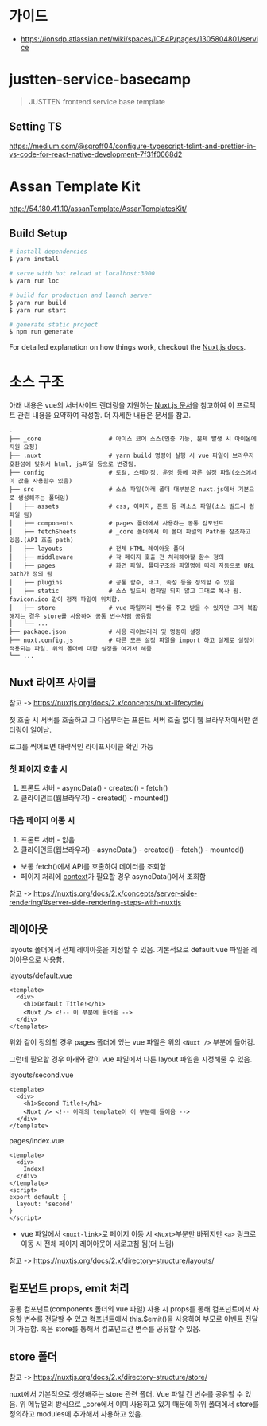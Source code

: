 # 가이드
- https://ionsdp.atlassian.net/wiki/spaces/ICE4P/pages/1305804801/service

# justten-service-basecamp

> JUSTTEN frontend service base template

## Setting TS

https://medium.com/@sgroff04/configure-typescript-tslint-and-prettier-in-vs-code-for-react-native-development-7f31f0068d2

# Assan Template Kit

http://54.180.41.10/assanTemplate/AssanTemplatesKit/

## Build Setup

```bash
# install dependencies
$ yarn install

# serve with hot reload at localhost:3000
$ yarn run loc

# build for production and launch server
$ yarn run build
$ yarn run start

# generate static project
$ npm run generate
```

For detailed explanation on how things work, checkout the [Nuxt.js docs](https://github.com/nuxt/nuxt.js).

# 소스 구조

아래 내용은 vue의 서버사이드 랜더링을 지원하는 [Nuxt.js 문서](https://nuxtjs.org/docs/2.x/get-started/installation)을 참고하여 이 프로젝트 관련 내용을 요약하여 작성함. 더 자세한 내용은 문서를 참고.

    .
    ├── _core                   # 아이스 코어 소스(인증 기능, 문제 발생 시 아이온에 지원 요청)
    ├── .nuxt                   # yarn build 명령어 실행 시 vue 파일이 브라우저 호환성에 맞춰서 html, js파일 등으로 변경됨.
    ├── config                  # 로컬, 스테이징, 운영 등에 따른 설정 파일(소스에서 이 값을 사용할수 있음)
    ├── src                     # 소스 파일(아래 폴더 대부분은 nuxt.js에서 기본으로 생성해주는 폴더임)
    │   ├── assets              # css, 이미지, 폰트 등 리소스 파일(소스 빌드시 컴파일 됨)
    │   ├── components          # pages 폴더에서 사용하는 공통 컴포넌트
    │   ├── fetchSheets         # _core 폴더에서 이 폴더 파일의 Path를 참조하고 있음.(API 호출 path)
    │   ├── layouts             # 전체 HTML 레이아웃 폴더
    │   ├── middleware          # 각 페이지 호출 전 처리해야할 함수 정의
    │   ├── pages               # 화면 파일. 폴더구조와 파일명에 따라 자동으로 URL path가 정의 됨
    │   ├── plugins             # 공통 함수, 태그, 속성 등을 정의할 수 있음 
    │   ├── static              # 소스 빌드시 컴파일 되지 않고 그대로 복사 됨. favicon.ico 같이 정적 파일이 위치함.
    │   ├── store               # vue 파일끼리 변수를 주고 받을 수 있지만 그게 복잡해지는 경우 store를 사용하여 공통 변수처럼 공유함
    │   └── ...
    ├── package.json            # 사용 라이브러리 및 명령어 설정
    ├── nuxt.config.js          # 다른 모든 설정 파일을 import 하고 실제로 설정이 적용되는 파일. 위의 폴더에 대한 설정을 여기서 해줌
    └── ...

## Nuxt 라이프 사이클

참고 -> https://nuxtjs.org/docs/2.x/concepts/nuxt-lifecycle/

첫 호출 시 서버를 호출하고 그 다음부터는 프론트 서버 호출 없이 웹 브라우저에서만 랜더링이 일어남.

로그를 찍어보면 대략적인 라이프사이클 확인 가능

### 첫 페이지 호출 시
1) 프론트 서버 - asyncData() - created() - fetch()
2) 클라이언트(웹브라우저) - created() - mounted()

### 다음 페이지 이동 시
1) 프론트 서버 - 없음
2) 클라이언트(웹브라우저) - asyncData() - created() - fetch() - mounted()


- 보통 fetch()에서 API를 호출하여 데이터를 조회함
- 페이지 처리에 [context](https://nuxtjs.org/docs/2.x/internals-glossary/context)가 필요할 경우 asyncData()에서 조회함

참고 -> https://nuxtjs.org/docs/2.x/concepts/server-side-rendering/#server-side-rendering-steps-with-nuxtjs


## 레이아웃

layouts 폴더에서 전체 레이아웃을 지정할 수 있음. 기본적으로 default.vue 파일을 레이아웃으로 사용함.

layouts/default.vue
```
<template>
  <div>
    <h1>Default Title!</h1>
    <Nuxt /> <!-- 이 부분에 들어옴 -->
  </div>
</template>
```

위와 같이 정의할 경우 pages 폴더에 있는 vue 파일은 위의 `<Nuxt />` 부분에 들어감.

그런데 필요할 경우 아래와 같이 vue 파일에서 다른 layout 파일을 지정해줄 수 있음.

layouts/second.vue
```
<template>
  <div>
    <h1>Second Title!</h1>
    <Nuxt /> <!-- 아래의 template이 이 부분에 들어옴 -->
  </div>
</template>
```

pages/index.vue
```
<template>
  <div>
    Index!
  </div>
</template>
<script>
export default {
  layout: 'second'
}
</script>
```

* vue 파일에서 `<nuxt-link>`로 페이지 이동 시 `<Nuxt>`부분만 바뀌지만 `<a>` 링크로 이동 시 전체 페이지 레이아웃이 새로고침 됨(더 느림)

참고 -> https://nuxtjs.org/docs/2.x/directory-structure/layouts/

## 컴포넌트 props, emit 처리

공통 컴포넌트(components 폴더의 vue 파일) 사용 시 props를 통해 컴포넌트에서 사용할 변수를 전달할 수 있고 컴포넌트에서 this.$emit()을 사용하여 부모로 이벤트 전달이 가능함. 혹은 store를 통해서 컴포넌트간 변수를 공유할 수 있음.

## store 폴더

참고 -> https://nuxtjs.org/docs/2.x/directory-structure/store/

nuxt에서 기본적으로 생성해주는 store 관련 폴더. Vue 파일 간 변수를 공유할 수 있음. 위 메뉴얼의 방식으로 _core에서 이미 사용하고 있기 때문에 하위 폴더에서 store를 정의하고 modules에 추가해서 사용하고 있음.
